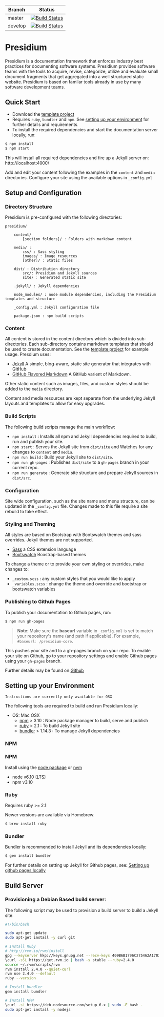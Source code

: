 
| Branch | Status
|-|-
|master|[![Build Status](https://travis-ci.org/SPANDigital/presidium-core.svg?branch=master)](https://travis-ci.org/SPANDigital/presidium-core)
|develop|[![Build Status](https://travis-ci.org/SPANDigital/presidium-core.svg?branch=develop)](https://travis-ci.org/SPANDigital/presidium-core)

# Presidium

Presidium is a documentation framework that enforces industry best practices for documenting software systems. 
Presidium provides software teams with the tools to acquire, revise, categorize, utilize and evaluate small 
document fragments that get aggregated into a well structured static website. Presidium is based on familar tools already in use by many software development teams. 

## Quick Start
- Download the [template project](https://github.com/SPANDigital/presidium-template)
- Requires `ruby`, `bundler` and `npm`. See [setting up your environment](#setup) for further details and requirements.
- To install the required dependencies and start the documentation server locally, run:
```sh
$ npm install
$ npm start
```

This will install all required dependencies and fire up a Jekyll server on: http://localhost:4000/

Add and edit your content following the examples in the `content` and `media` directories.
Configure your site using the available options in `_config.yml`

## Setup and Configuration

### Directory Structure
Presidium is pre-configured with the following directories:
```
presidium/

    content/
        [section folders]/ : Folders with markdown content

    media/ : 
        css/ : Sass styling
        images/ : Image resources
        [other]/ : Static files
    
    dist/ : Distribution directory 
        src/: Presidium and Jekyll sources
        site/ : Generated static site
    
    .jekyll/ : Jekyll dependencies
        
    node_modules/ : node module dependencies, including the Presidium templates and structure
        
    _config.yml : Jekyll configuration file
    
    package.json : npm build scripts
```

### Content
All content is stored in the content directory which is divided into sub-directories. Each sub-directory contains markdown templates that should be used to create documentation. See the [template project](https://github.com/SPANDigital/presidium-template) for example usage. Presdium uses:
* [Jekyll](http://jekyllrb.com/) A simple, blog-aware, static site generator that integrates with GitHub
* [GitHub Flavored Markdown](https://help.github.com/articles/github-flavored-markdown/) A GitHub varient of Markdown.

Other static content such as images, files, and custom styles should be added to the `media` directory.

Content and media resources are kept separate from the underlying Jekyll layouts and templates to allow for easy upgrades.

### Build Scripts
The following build scripts manage the main workflow:
- `npm install` : Installs all npm and Jekyll dependencies required to build, run and publish your site.
- `npm start` : Serves the Jekyll site from `dist/site` and Watches for any changes to `content` and `media`.
- `npm run build` : Build your Jekyll site to `dist/site`.
- `npm run gh-pages` : Publishes `dist/site` to a `gh-pages` branch in your current repo.
- `npm run generate` : Generate site structure and prepare Jekyll sources in `dist/src`.

### Configuration
Site wide configuration, such as the site name and menu structure, can be updated in the `_config.yml` file. Changes made to this file require a site rebuild to take effect.

### Styling and Theming
All styles are based on Bootstrap with Bootswatch themes and sass overrides. Jekyll themes are not supported.

* [Sass](http://sass-lang.com/) a CSS extension language
* [Bootswatch](https://bootswatch.com/) Boostrap-based themes

To change a theme or to provide your own styling or overrides, make changes to:
 - `_custom.scss` : any custom styles that you would like to apply
 - `_variables.scss` : change the theme and override and bootstrap or bootswatch variables
 
### Publishing to Github Pages
To publish your documentation to Github pages, run:
```sh
$ npm run gh-pages
```

> **Note**: Make sure the **baseurl** variable in `_config.yml` is set to match your repository's name (and path if applicable). For example, `#baseurl: /presidium-core`. 

This pushes your site and to a gh-pages branch on your repo. To enable your site on Github, go to your repository settings and enable Github pages using your `gh-pages` branch. 

Further details may be found on [Github](https://help.github.com/articles/about-github-pages-and-jekyll/)

## <a name="setup"></a>Setting up your Environment
`Instructions are currently only available for OSX`

The following tools are required to build and run Presidium locally:

- OS: Mac OSX 
    - [npm](http://www.npmjs.com) > 3.10 : Node package manager to build, serve and publish
    - [ruby](https://www.ruby-lang.org/en/documentation/installation/) > 2.1 : To build Jekyll site
    - [bundler](http://bundler.io/) > 1.14.3 : To manage Jekyll dependencies

### NPM

### NPM

Install using the [node package](https://nodejs.org/en/) or [nvm](http://nvm.sh)

- node v6.10 (LTS)
- npm v3.10


### Ruby

Requires ruby >= 2.1

Newer versions are available via Homebrew:
```sh
$ brew install ruby
```

### Bundler
Bundler is recommended to install Jekyll and its dependencies locally:
```sh
$ gem install bundler
```

For further details on setting up Jekyll for Github pages, see: [Setting up github pages locally](https://help.github.com/articles/setting-up-your-github-pages-site-locally-with-jekyll/)

## Build Server

### Provisioning a Debian Based build server:

The following script may be used to provision a build server to build a Jekyll site:

```sh
#!/bin/bash

sudo apt-get update
sudo apt-get install -y curl git

# Install Ruby
# http://rvm.io/rvm/install
gpg --keyserver hkp://keys.gnupg.net --recv-keys 409B6B1796C275462A1703113804BB82D39DC0E3
\curl -sSL https://get.rvm.io | bash -s stable --ruby=2.4.0
source ~/.rvm/scripts/rvm
rvm install 2.4.0 --quiet-curl
rvm use 2.4.0 --default
ruby --version

# Install bundler
gem install bundler

# Install NPM
\curl -sL https://deb.nodesource.com/setup_6.x | sudo -E bash -
sudo apt-get install -y nodejs
```
